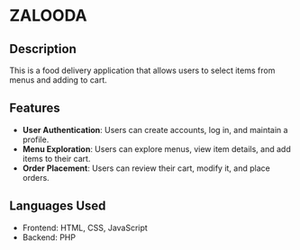 # ZALOODA
## Description

This is a food delivery application that allows users to select items from menus and adding to cart.

## Features

- **User Authentication**: Users can create accounts, log in, and maintain a profile.
- **Menu Exploration**: Users can explore menus, view item details, and add items to their cart.
- **Order Placement**: Users can review their cart, modify it, and place orders.

## Languages Used

- Frontend: HTML, CSS, JavaScript
- Backend:  PHP




